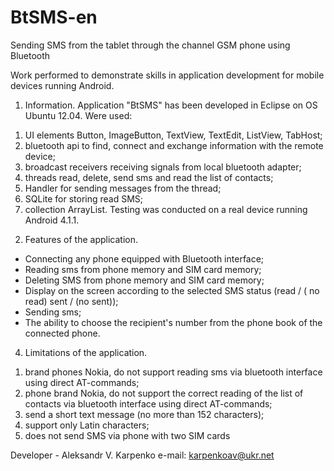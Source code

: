 BtSMS-en
========

Sending SMS from the tablet through the channel GSM phone using Bluetooth


Work performed to demonstrate skills in application development
for mobile devices running Android.

1. Information.
Application "BtSMS" has been developed in Eclipse on OS Ubuntu 12.04.
Were used:
1) UI elements Button, ImageButton, TextView, TextEdit, ListView, TabHost;
2) bluetooth api to find, connect and exchange information with the remote device;
3) broadcast receivers receiving signals from local bluetooth adapter;
4) threads read, delete, send sms and read the list of contacts;
5) Handler for sending messages from the thread;
6) SQLite for storing read SMS;
7) collection ArrayList.
Testing was conducted on a real device running Android 4.1.1.

2. Features of the application.

- Connecting any phone equipped with Bluetooth interface;
- Reading sms from phone memory and SIM card memory;
- Deleting SMS from phone memory and SIM card memory;
- Display on the screen according to the selected SMS status (read / ( no read) sent / (no sent));
- Sending sms;
- The ability to choose the recipient's number from the phone book of the connected phone.

4. Limitations of the application.
1) brand phones Nokia, do not support reading sms via bluetooth interface
using direct AT-commands;
2) phone brand Nokia, do not support the correct reading of the list of contacts via bluetooth interface
using direct AT-commands;
3) send a short text message (no more than 152 characters);
4) support only Latin characters;
5) does not send SMS via phone with two SIM cards

Developer - Aleksandr V. Karpenko 
e-mail: karpenkoav@ukr.net
